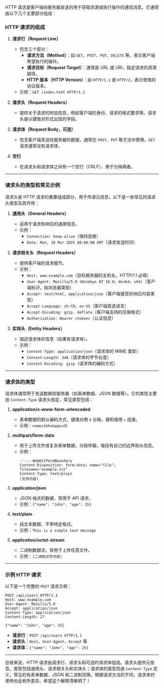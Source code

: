 HTTP 请求是客户端向服务器发送的用于获取资源或执行操作的通信消息。它通常由以下几个主要部分组成：

### HTTP 请求的组成
1. **请求行（Request Line）**  
   - 包含三个部分：
     - **请求方法（Method）**：如 `GET`、`POST`、`PUT`、`DELETE` 等，表示客户端希望执行的操作。
     - **请求目标（Request Target）**：通常是 URL 或 URI，指定请求的资源路径。
     - **HTTP 版本（HTTP Version）**：如 `HTTP/1.1` 或 `HTTP/2`，表示使用的协议版本。
   - 示例：`GET /index.html HTTP/1.1`

2. **请求头（Request Headers）**  
   - 提供关于请求的附加信息，例如客户端的身份、请求的格式要求等。请求头是以键值对形式出现的字段。

3. **请求体（Request Body，可选）**  
   - 包含客户端发送给服务器的数据，通常在 `POST`、`PUT` 等方法中使用。`GET` 请求通常没有请求体。

4. **空行**  
   - 在请求头和请求体之间有一个空行（CRLF），用于分隔两者。

---

### 请求头的类型和常见示例
请求头是 HTTP 请求的重要组成部分，用于传递元信息。以下是一些常见的请求头类型及其作用：

1. **通用头（General Headers）**  
   - 适用于请求和响应的通用信息。
   - 示例：
     - `Connection: keep-alive`（保持连接）
     - `Date: Mon, 10 Mar 2025 08:00:00 GMT`（请求发送时间）

2. **请求相关头（Request Headers）**  
   - 提供客户端的请求细节。
   - 示例：
     - `Host: www.example.com`（目标服务器的主机名，HTTP/1.1 必填）
     - `User-Agent: Mozilla/5.0 (Windows NT 10.0; Win64; x64)`（客户端标识，如浏览器类型）
     - `Accept: text/html, application/json`（客户端接受的响应内容类型）
     - `Accept-Language: zh-CN, en-US`（客户端首选语言）
     - `Accept-Encoding: gzip, deflate`（客户端支持的压缩格式）
     - `Authorization: Bearer <token>`（认证信息）

3. **实体头（Entity Headers）**  
   - 描述请求体的信息（如果有请求体）。
   - 示例：
     - `Content-Type: application/json`（请求体的 MIME 类型）
     - `Content-Length: 348`（请求体的字节长度）
     - `Content-Encoding: gzip`（请求体的编码方式）

---

### 请求体的类型
请求体通常用于发送数据给服务器（如表单数据、JSON 数据等）。它的类型主要由 `Content-Type` 请求头指定，常见类型包括：

1. **application/x-www-form-urlencoded**  
   - 表单数据的默认编码方式，键值对用 `&` 分隔，键和值用 `=` 连接。
   - 示例：`name=John&age=25`

2. **multipart/form-data**  
   - 用于上传文件或复杂表单数据，分段传输，每段有自己的边界和头信息。
   - 示例：
     ```
     ------WebKitFormBoundary
     Content-Disposition: form-data; name="file"; filename="example.txt"
     Content-Type: text/plain
     (文件内容)
     ```

3. **application/json**  
   - JSON 格式的数据，常用于 API 请求。
   - 示例：`{"name": "John", "age": 25}`

4. **text/plain**  
   - 纯文本数据，不带特定格式。
   - 示例：`This is a simple text message`

5. **application/octet-stream**  
   - 二进制数据流，常用于上传任意文件。
   - 示例：`(二进制文件内容)`

---

### 示例 HTTP 请求
以下是一个完整的 `POST` 请求示例：
```
POST /api/users HTTP/1.1
Host: www.example.com
User-Agent: Mozilla/5.0
Accept: application/json
Content-Type: application/json
Content-Length: 27

{"name": "John", "age": 25}
```

- **请求行**：`POST /api/users HTTP/1.1`
- **请求头**：`Host`、`User-Agent`、`Accept` 等
- **请求体**：`{"name": "John", "age": 25}`

---

总结来说，HTTP 请求由请求行、请求头和可选的请求体组成。请求头提供元信息，类型包括通用头、请求相关头和实体头；请求体的类型则由 `Content-Type` 定义，常见的有表单数据、JSON 和二进制流等。根据请求方法的不同，请求体的使用也会有所差异。希望这个解释清晰明了！